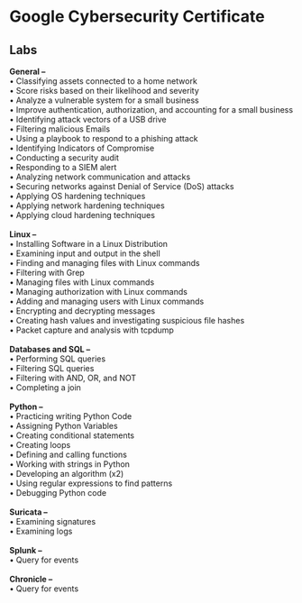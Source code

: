 <h1>Google Cybersecurity Certificate</h1>


<h2>Labs</h2>

<b>General – </b><br>
•	Classifying assets connected to a home network<br>
•	Score risks based on their likelihood and severity<br>
•	Analyze a vulnerable system for a small business<br>
•	Improve authentication, authorization, and accounting for a small business<br>
•	Identifying attack vectors of a USB drive<br>
•	Filtering malicious Emails<br>
•	Using a playbook to respond to a phishing attack<br>
•	Identifying Indicators of Compromise<br>
•	Conducting a security audit<br>
•	Responding to a SIEM alert<br>
•	Analyzing network communication and attacks<br>
•	Securing networks against Denial of Service (DoS) attacks<br>
•	Applying OS hardening techniques<br>
•	Applying network hardening techniques<br>
•	Applying cloud hardening techniques<br><br>
<b>Linux – </b><br> 
•	Installing Software in a Linux Distribution<br>
•	Examining input and output in the shell<br>
•	Finding and managing files with Linux commands<br>
•	Filtering with Grep<br>
•	Managing files with Linux commands<br>
•	Managing authorization with Linux commands<br>
•	Adding and managing users with Linux commands<br>
•	Encrypting and decrypting messages<br>
•	Creating hash values and investigating suspicious file hashes<br>
•	Packet capture and analysis with tcpdump<br><br>
<b>Databases and SQL – </b><br>
•	Performing SQL queries<br>
•	Filtering SQL queries<br>
•	Filtering with AND, OR, and NOT<br>
•	Completing a join<br><br>
<b>Python – </b><br>
•	Practicing writing Python Code<br>
•	Assigning Python Variables<br>
•	Creating conditional statements<br>
•	Creating loops<br>
•	Defining and calling functions<br>
•	Working with strings in Python<br>
•	Developing an algorithm (x2)<br>
•	Using regular expressions to find patterns<br>
•	Debugging Python code<br><br>
<b>Suricata – </b><br>
•	Examining signatures<br>
•	Examining logs<br><br>
<b>Splunk – </b><br>
•	Query for events<br><br>
<b>Chronicle – </b><br>
•	Query for events<br>




<!--
 ```diff
- text in red
+ text in green
! text in orange
# text in gray
@@ text in purple (and bold)@@
```
--!>
